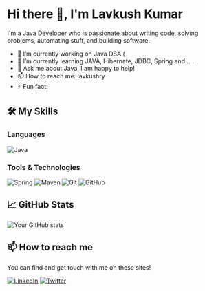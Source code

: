 # Hi there 👋, I'm Lavkush Kumar

I'm a Java Developer who is passionate about writing code, solving problems, automating stuff, and building software.

- 🔭 I’m currently working on Java DSA (
- 🌱 I’m currently learning JAVA, Hibernate, JDBC, Spring and ....
- 💬 Ask me about Java, I am happy to help!
- 📫 How to reach me: lavkushry
- ⚡ Fun fact: 

## 🛠️ My Skills

### Languages

![Java](https://img.shields.io/badge/-Java-000000?style=flat&logo=java)

### Tools & Technologies

![Spring](https://img.shields.io/badge/-Spring-000000?style=flat&logo=spring)
![Maven](https://img.shields.io/badge/-Maven-000000?style=flat&logo=apache-maven)
![Git](https://img.shields.io/badge/-Git-000000?style=flat&logo=git)
![GitHub](https://img.shields.io/badge/-GitHub-000000?style=flat&logo=github)

## 📈 GitHub Stats

![Your GitHub stats](https://github-readme-stats.vercel.app/api?username=yourusername&show_icons=true)

## 📫 How to reach me

You can find and get touch with me on these sites!

[![LinkedIn](https://img.shields.io/badge/-LinkedIn-000000?style=flat&logo=linkedin)](https://www.linkedin.com/in/yourusername)
[![Twitter](https://img.shields.io/badge/-Twitter-000000?style=flat&logo=twitter)](https://twitter.com/yourusername)
